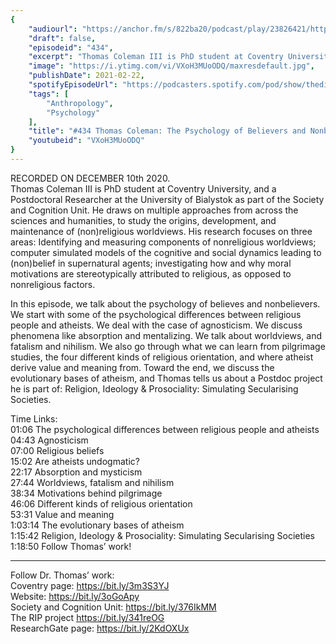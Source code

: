 ```yaml
---
{
	"audiourl": "https://anchor.fm/s/822ba20/podcast/play/23826421/https%3A%2F%2Fd3ctxlq1ktw2nl.cloudfront.net%2Fstaging%2F2020-11-11%2Fd845f7f6-40a2-0bb2-a4b0-6c78b1731f71.m4a",
	"draft": false,
	"episodeid": "434",
	"excerpt": "Thomas Coleman III is PhD student at Coventry University, and a Postdoctoral Researcher at the University of Bialystok as part of the Society and Cognition Unit. He draws on multiple approaches from across the sciences and humanities, to study the origins, development, and maintenance of (non)religious worldviews. His research focuses on three areas: Identifying and measuring components of nonreligious worldviews; computer simulated models of the cognitive and social dynamics leading to (non)belief in supernatural agents; investigating how and why moral motivations are stereotypically attributed to religious, as opposed to nonreligious factors.",
	"image": "https://i.ytimg.com/vi/VXoH3MUoODQ/maxresdefault.jpg",
	"publishDate": 2021-02-22,
	"spotifyEpisodeUrl": "https://podcasters.spotify.com/pod/show/thedissenter/episodes/434-Thomas-Coleman-The-Psychology-of-Believers-and-Nonbelievers-enlkhl",
	"tags": [
		"Anthropology",
		"Psychology"
	],
	"title": "#434 Thomas Coleman: The Psychology of Believers and Nonbelievers",
	"youtubeid": "VXoH3MUoODQ"
}
---
```

RECORDED ON DECEMBER 10th 2020.  
Thomas Coleman III is PhD student at Coventry University, and a Postdoctoral Researcher at the University of Bialystok as part of the Society and Cognition Unit. He draws on multiple approaches from across the sciences and humanities, to study the origins, development, and maintenance of (non)religious worldviews. His research focuses on three areas: Identifying and measuring components of nonreligious worldviews; computer simulated models of the cognitive and social dynamics leading to (non)belief in supernatural agents; investigating how and why moral motivations are stereotypically attributed to religious, as opposed to nonreligious factors.

In this episode, we talk about the psychology of believes and nonbelievers. We start with some of the psychological differences between religious people and atheists. We deal with the case of agnosticism. We discuss phenomena like absorption and mentalizing. We talk about worldviews, and fatalism and nihilism. We also go through what we can learn from pilgrimage studies, the four different kinds of religious orientation, and where atheist derive value and meaning from. Toward the end, we discuss the evolutionary bases of atheism, and Thomas tells us about a Postdoc project he is part of: Religion, Ideology & Prosociality: Simulating Secularising Societies.

Time Links:  
<time>01:06</time> The psychological differences between religious people and atheists  
<time>04:43</time> Agnosticism  
<time>07:00</time> Religious beliefs  
<time>15:02</time> Are atheists undogmatic?  
<time>22:17</time> Absorption and mysticism  
<time>27:44</time> Worldviews, fatalism and nihilism  
<time>38:34</time> Motivations behind pilgrimage  
<time>46:06</time> Different kinds of religious orientation  
<time>53:31</time> Value and meaning  
<time>1:03:14</time> The evolutionary bases of atheism  
<time>1:15:42</time> Religion, Ideology & Prosociality: Simulating Secularising Societies  
<time>1:18:50</time> Follow Thomas’ work!

---

Follow Dr. Thomas’ work:  
Coventry page: https://bit.ly/3m3S3YJ  
Website: https://bit.ly/3oGoApy  
Society and Cognition Unit: https://bit.ly/376IkMM  
The RIP project https://bit.ly/341reOG  
ResearchGate page: https://bit.ly/2KdOXUx
